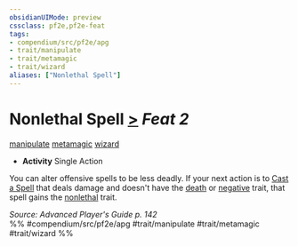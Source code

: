 ```yaml
---
obsidianUIMode: preview
cssclass: pf2e,pf2e-feat
tags:
- compendium/src/pf2e/apg
- trait/manipulate
- trait/metamagic
- trait/wizard
aliases: ["Nonlethal Spell"]
---
```

# Nonlethal Spell  [>](/rules/core-rulebook/chapter-9-playing-the-game.md#Actions "Single Action") *Feat 2*  
[manipulate](/rules/traits/manipulate.md)  [metamagic](/rules/traits/metamagic.md)  [wizard](/rules/traits/wizard.md)  

- **Activity** Single Action

You can alter offensive spells to be less deadly. If your next action is to [Cast a Spell](/rules/actions/cast-a-spell.md) that deals damage and doesn't have the [death](/rules/traits/death.md) or [negative](/rules/traits/negative.md) trait, that spell gains the [nonlethal](/rules/traits/nonlethal.md) trait.

*Source: Advanced Player's Guide p. 142*  
%% #compendium/src/pf2e/apg #trait/manipulate #trait/metamagic #trait/wizard %%